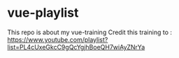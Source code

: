 # vue-playlist
This repo is about my vue-training
Credit this training to : https://www.youtube.com/playlist?list=PL4cUxeGkcC9gQcYgjhBoeQH7wiAyZNrYa

